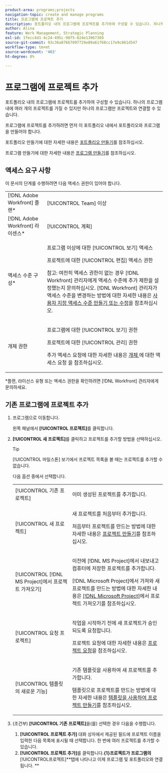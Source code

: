 ```yaml
---
product-area: programs;projects
navigation-topic: create and manage programs
title: 프로그램에 프로젝트 추가
description: 포트폴리오 내의 프로그램에 프로젝트를 추가하여 구성할 수 있습니다. 하나의 프로그램 내에 여러 개의 프로젝트를 가질 수 있지만 하나의 프로그램만 프로젝트와 연결할 수 있습니다.
author: Alina
feature: Work Management, Strategic Planning
exl-id: 1fecc4d1-4c24-495c-98f5-824e13967369
source-git-commit: 93c36a87667097729e89a61f68cc17e9c861d547
workflow-type: tm+mt
source-wordcount: '463'
ht-degree: 0%

---
```


# 프로그램에 프로젝트 추가

포트폴리오 내의 프로그램에 프로젝트를 추가하여 구성할 수 있습니다. 하나의 프로그램 내에 여러 개의 프로젝트를 가질 수 있지만 하나의 프로그램만 프로젝트와 연결할 수 있습니다.

프로그램에 프로젝트를 추가하려면 먼저 이 포트폴리오 내에서 포트폴리오와 프로그램을 만들어야 합니다.

포트폴리오 만들기에 대한 자세한 내용은 [포트폴리오 만들기](../../../manage-work/portfolios/create-and-manage-portfolios/create-portfolios.md)를 참조하십시오.

프로그램 만들기에 대한 자세한 내용은 [프로그램 만들기](../../../manage-work/portfolios/create-and-manage-programs/create-program.md)를 참조하십시오.

## 액세스 요구 사항

이 문서의 단계를 수행하려면 다음 액세스 권한이 있어야 합니다.

<table style="table-layout:auto"> 
 <col> 
 <col> 
 <tbody> 
  <tr> 
   <td role="rowheader">[!DNL Adobe Workfront] 플랜*</td> 
   <td> <p>[!UICONTROL Team] 이상</p> </td> 
  </tr> 
  <tr> 
   <td role="rowheader">[!DNL Adobe Workfront] 라이센스*</td> 
   <td> <p>[!UICONTROL 계획] </p> </td> 
  </tr> 
  <tr> 
   <td role="rowheader">액세스 수준 구성*</td> 
   <td> <p>프로그램 이상에 대한 [!UICONTROL 보기] 액세스</p> <p>프로젝트에 대한 [!UICONTROL 편집] 액세스 권한</p> <p>참고: 여전히 액세스 권한이 없는 경우 [!DNL Workfront] 관리자에게 액세스 수준에 추가 제한을 설정했는지 문의하십시오. [!DNL Workfront] 관리자가 액세스 수준을 변경하는 방법에 대한 자세한 내용은 <a href="../../../administration-and-setup/add-users/configure-and-grant-access/create-modify-access-levels.md" class="MCXref xref">사용자 지정 액세스 수준 만들기 또는 수정</a>을 참조하십시오.</p> </td> 
  </tr> 
  <tr> 
   <td role="rowheader">개체 권한</td> 
   <td> <p>프로그램에 대한 [!UICONTROL 보기] 권한</p> <p>프로젝트에 대한 [!UICONTROL 관리] 권한</p> <p>추가 액세스 요청에 대한 자세한 내용은 <a href="../../../workfront-basics/grant-and-request-access-to-objects/request-access.md" class="MCXref xref">개체 </a>에 대한 액세스 요청 을 참조하십시오.</p> </td> 
  </tr> 
 </tbody> 
</table>

&#42;플랜, 라이선스 유형 또는 액세스 권한을 확인하려면 [!DNL Workfront] 관리자에게 문의하세요.

## 기존 프로그램에 프로젝트 추가

1. 프로그램으로 이동합니다.

   왼쪽 패널에서 **[!UICONTROL 프로젝트]**&#x200B;를 클릭합니다.

1. **[!UICONTROL 새 프로젝트]**&#x200B;를 클릭하고 프로젝트를 추가할 방법을 선택하십시오.

   >[!TIP]
   >
   >[!UICONTROL 마일스톤] 보기에서 프로젝트 목록을 볼 때는 프로젝트를 추가할 수 없습니다.

   다음 옵션 중에서 선택합니다.

   <table style="table-layout:auto"> 
    <col> 
    <col> 
    <tbody> 
     <tr> 
      <td role="rowheader">[!UICONTROL 기존 프로젝트]</td> 
      <td> <p>이미 생성된 프로젝트를 추가합니다.</p> </td> 
     </tr> 
     <tr> 
      <td role="rowheader">[!UICONTROL 새 프로젝트]</td> 
      <td> <p>새 프로젝트를 처음부터 추가합니다. </p> <p>처음부터 프로젝트를 만드는 방법에 대한 자세한 내용은 <a href="../../../manage-work/projects/create-projects/create-project.md" class="MCXref xref">프로젝트 만들기</a>를 참조하십시오. </p> </td> 
     </tr> 
     <tr> 
      <td role="rowheader">[!UICONTROL [!DNL MS Project]에서 프로젝트 가져오기] </td> 
      <td> <p>이전에 [!DNL MS Project]에서 내보내고 컴퓨터에 저장한 프로젝트를 추가합니다. </p> <p>[!DNL Microsoft Project]에서 가져와 새 프로젝트를 만드는 방법에 대한 자세한 내용은 <a href="../../../manage-work/projects/create-projects/import-project-from-ms-project.md" class="MCXref xref">[!DNL Microsoft Project]</a>에서 프로젝트 가져오기를 참조하십시오.</p> </td> 
     </tr> 
     <tr> 
      <td role="rowheader">[!UICONTROL 요청 프로젝트]</td> 
      <td> <p>작업을 시작하기 전에 새 프로젝트가 승인되도록 요청합니다.</p> <p>프로젝트 요청에 대한 자세한 내용은 <a href="../../../manage-work/projects/create-projects/request-project.md">프로젝트 요청</a>을 참조하십시오. </p> </td> 
     </tr> 
     <tr> 
      <td role="rowheader">[!UICONTROL 템플릿의 새로운 기능]</td> 
      <td> <p>기존 템플릿을 사용하여 새 프로젝트를 추가합니다. </p> <p>템플릿으로 프로젝트를 만드는 방법에 대한 자세한 내용은 <a href="../../../manage-work/projects/create-projects/create-project-from-template.md" class="MCXref xref">템플릿을 사용하여 프로젝트 만들기</a>를 참조하십시오.</p> </td> 
     </tr> 
    </tbody> 
   </table>

1. (조건부) **[!UICONTROL 기존 프로젝트]**&#x200B;을(를) 선택한 경우 다음을 수행합니다.

   1. **[!UICONTROL 프로젝트 추가]** 대화 상자에서 제공된 필드에 프로젝트 이름을 입력한 다음 목록에 표시될 때 선택합니다. 한 번에 여러 프로젝트를 추가할 수 있습니다.
   1. **[!UICONTROL 프로젝트 추가]**&#x200B;를 클릭합니다.**{&#x200B;1}&#x200B;프로젝트가 프로그램의**[!UICONTROL &#x200B;프로젝트&#x200B;]**탭에 나타나고 이제 프로그램 및 포트폴리오와 연결됩니다. **
